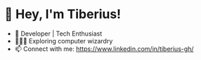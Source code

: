 # 👋 Hey, I'm Tiberius!

- 🔭 Developer | Tech Enthusiast
- 🧑🏻‍💻 Exploring computer wizardry
- 📫 Connect with me: https://www.linkedin.com/in/tiberius-gh/

<!--
**TiberiusGh/TiberiusGh** is a ✨ _special_ ✨ repository because its `README.md` (this file) appears on your GitHub profile.

Here are some ideas to get you started:

- 🔭 I’m currently working on ...
- 🌱 I’m currently learning ...
- 👯 I’m looking to collaborate on ...
- 🤔 I’m looking for help with ...
- 💬 Ask me about ...
- 📫 How to reach me: ...
- 😄 Pronouns: ...
- ⚡ Fun fact: ...
-->
